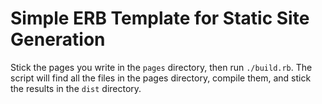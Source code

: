 # Simple ERB Template for Static Site Generation

Stick the pages you write in the `pages` directory, then run `./build.rb`. The
script will find all the files in the pages directory, compile them, and stick
the results in the `dist` directory.

